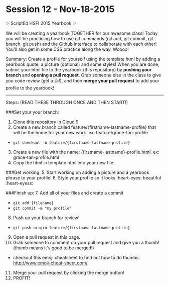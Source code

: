 # Session 12 - Nov-18-2015

:sparkles: ScriptEd HSFI 2015 Yearbook :sparkles:

We will be creating a yearbook TOGETHER for our awesome class! Today you will be practicing how to use git commands (git add, git commit, git branch, git push) and the Github interface to collaborate with each other! You'll also get in some CSS practice along the way. Woooo!

Summary: 
Create a profile for yourself using the template html by adding a yearbook quote, a picture (optional) and some styles! When you are done, submit your html file to the yearbook (this repository) by **pushing your branch** and **opening a pull request**. Grab someone else in the class to give you code review (get a :thumbsup:!), and then **merge your pull request** to add your profile to the yearbook!


---



Steps: (READ THESE THROUGH ONCE AND THEN START!)

###Set your your branch: 
1. Clone this repository in Cloud 9
2. Create a new branch called feature/{firstname-lastname-profile} that will be the home for your new work. ex: feature/grace-tan-profile
  - ```git checkout -b feature/{firstname-lastname-profile}``` 
3. Create a new file with the name: {firstname-lastname}-profile.html. ex: grace-tan-profile.html
4. Copy the html in template.html into your new file.

###Get working: 
5. Start working on adding a picture and a yearbook phrase to your profile!
6. Style your profile so it looks :heart-eyes: beautiful :heart-eyess:

###Finish up: 
7. Add all of your files and create a commit
  - ```git add {filename}```
  - ```git commit -m "my profile"```
8. Push up your branch for review!
  - ```git push origin feature/{firstname-lastname-profile} ```
9. Open a pull request in this page.
10. Grab someone to comment on your pull request and give you a thumb! (thumb means it's good to be merged!)
  - checkout this emoji cheatsheet to find out how to do thumbs: http://www.emoji-cheat-sheet.com/ 
11. Merge your pull request by clicking the merge button! 
12. PROFIT! 
